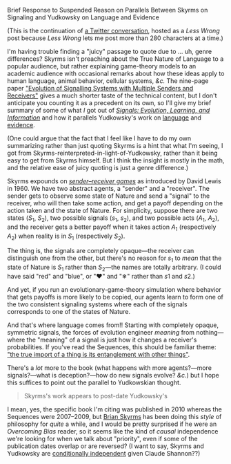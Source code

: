 Brief Response to Suspended Reason on Parallels Between Skyrms on Signaling and Yudkowsky on Language and Evidence

(This is the continuation of [a Twitter conversation](https://twitter.com/suspendedreason/status/1250556960841359360), hosted as a _Less Wrong_ post because _Less Wrong_ lets me post more than 280 characters at a time.)

I'm having trouble finding a "juicy" passage to quote due to ... uh, genre differences? Skyrms isn't preaching about the True Nature of Language to a popular audience, but rather explaining game-theory models to an academic audience with occasional remarks about how these ideas apply to human language, animal behavior, cellular systems, _&c._ The nine-page paper ["Evolution of Signalling Systems with Multiple Senders and Receivers"](https://www.ncbi.nlm.nih.gov/pmc/articles/PMC2689717/pdf/rstb20080258.pdf) gives a much shorter taste of the technical content, but I don't anticipate you counting it as a precedent on its own, so I'll give my brief summary of some of what _I_ got out of [_Signals: Evolution, Learning, and Information_](https://www.oxfordscholarship.com/view/10.1093/acprof:oso/9780199580828.001.0001/acprof-9780199580828) and how it parallels Yudkowsky's work on [language](https://www.lesswrong.com/s/SGB7Y5WERh4skwtnb) and [evidence](https://www.lesswrong.com/posts/6s3xABaXKPdFwA3FS/what-is-evidence).

(One could argue that the fact that I feel like I have to do my own summarizing rather than just quoting Skyrms is a hint that what I'm seeing, I got from Skyrms-reinterpreted-in-light-of-Yudkowsky, rather than it being easy to get from Skyrms himself. But I think the insight is mostly in the math, and the relative ease of juicy quoting is just a genre difference.)

Skyrms expounds on [_sender–receiver games_](https://en.wikipedia.org/wiki/Lewis_signaling_game) as introduced by David Lewis in 1960. We have two abstract agents, a "sender" and a "receiver". The sender gets to observe some state of Nature and send a "signal" to the receiver, who will then take some action, and get a payoff depending on the action taken and the state of Nature. For simplicity, suppose there are two states ($S_1$, $S_2$), two possible signals ($s_1$, $s_2$), and two possible acts ($A_1$, $A_2$), and the receiver gets a better payoff when it takes action $A_1$ (respectively $A_2$) when reality is in $S_1$ (respectively $S_2$).

The thing is, the signals are completely opaque—the receiver can distinguish one from the other, but there's no reason for $s_1$ to _mean_ that the state of Nature is $S_1$ rather than $S_2$—the names are totally arbitrary. (I could have said "red" and "blue", or "♥" and "❄" rather than $s1$ and $s2$.)

And yet, if you run an evolutionary-game-theory simulation where behavior that gets payoffs is more likely to be copied, our agents learn to form one of the two consistent signaling systems where each of the signals corresponds to one of the states of Nature.

And that's where language comes from!! Starting with completely opaque, symmetric signals, the forces of evolution engineer _meaning_ from nothing—where the "meaning" of a signal is just how it changes a receiver's probabilities. If you've read the Sequences, this should be familiar theme: ["the true import of a thing is its entanglement with other things"](https://www.lesswrong.com/posts/34XxbRFe54FycoCDw/the-bottom-line).

There's a _lot_ more to the book (what happens with more agents?—more signals?—what is deception?—how do new signals evolve? _&c._) but I hope this suffices to point out the parallel to Yudkowskian thought.

> Skyrms's work appears to post-date Yudkowsky's

I mean, yes, the specific book I'm citing was published in 2010 whereas the Sequences were 2007–2009, but [Brian Skyrms](https://en.wikipedia.org/wiki/Brian_Skyrms) has been doing this _style_ of philosophy for _quite_ a while, and I would be pretty surprised if he were an _Overcoming Bias_ reader, so it seems like the kind of _causal_ independence we're looking for when we talk about "priority", even if some of the publication dates overlap or are reversed? (I want to say, Skyrms and Yudkowsky are [conditionally independent](https://en.wikipedia.org/wiki/Conditional_independence) given Claude Shannon??)
